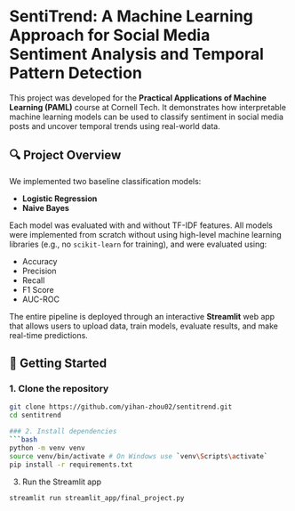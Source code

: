 # SentiTrend: A Machine Learning Approach for Social Media Sentiment Analysis and Temporal Pattern Detection

This project was developed for the **Practical Applications of Machine Learning (PAML)** course at Cornell Tech. It demonstrates how interpretable machine learning models can be used to classify sentiment in social media posts and uncover temporal trends using real-world data.

## 🔍 Project Overview

We implemented two baseline classification models:
- **Logistic Regression**
- **Naive Bayes**

Each model was evaluated with and without TF-IDF features. All models were implemented from scratch without using high-level machine learning libraries (e.g., no `scikit-learn` for training), and were evaluated using:
- Accuracy
- Precision
- Recall
- F1 Score
- AUC-ROC

The entire pipeline is deployed through an interactive **Streamlit** web app that allows users to upload data, train models, evaluate results, and make real-time predictions.

## 🚀 Getting Started

### 1. Clone the repository
```bash
git clone https://github.com/yihan-zhou02/sentitrend.git
cd sentitrend

### 2. Install dependencies
```bash
python -m venv venv
source venv/bin/activate # On Windows use `venv\Scripts\activate`
pip install -r requirements.txt
```

3. Run the Streamlit app
```bash
streamlit run streamlit_app/final_project.py
```